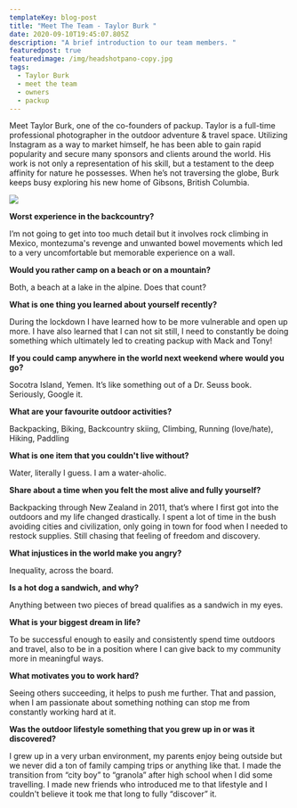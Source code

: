 ```yaml
---
templateKey: blog-post
title: "Meet The Team - Taylor Burk "
date: 2020-09-10T19:45:07.805Z
description: "A brief introduction to our team members. "
featuredpost: true
featuredimage: /img/headshotpano-copy.jpg
tags:
  - Taylor Burk
  - meet the team
  - owners
  - packup
---
```

Meet Taylor Burk, one of the co-founders of packup. Taylor is a full-time professional photographer in the outdoor adventure & travel space. Utilizing Instagram as a way to market himself, he has been able to gain rapid popularity and secure many sponsors and clients around the world. His work is not only a representation of his skill, but a testament to the deep affinity for nature he possesses. When he’s not traversing the globe, Burk keeps busy exploring his new home of Gibsons, British Columbia.

![](/img/taylorburkheadshot.jpg)

**Worst experience in the backcountry?**

I’m not going to get into too much detail but it involves rock climbing in Mexico, montezuma's revenge and unwanted bowel movements which led to a very uncomfortable but memorable experience on a wall.

**Would you rather camp on a beach or on a mountain?**

Both, a beach at a lake in the alpine. Does that count?

**What is one thing you learned about yourself recently?**

During the lockdown I have learned how to be more vulnerable and open up more. I have also learned that I can not sit still, I need to constantly be doing something which ultimately led to creating packup with Mack and Tony!

**If you could camp anywhere in the world next weekend where would you go?**

Socotra Island, Yemen. It’s like something out of a Dr. Seuss book. Seriously, Google it.

**What are your favourite outdoor activities?**

Backpacking, Biking, Backcountry skiing, Climbing, Running (love/hate), Hiking, Paddling

**What is one item that you couldn't live without?**

Water, literally I guess. I am a water-aholic.

**Share about a time when you felt the most alive and fully yourself?**

Backpacking through New Zealand in 2011, that’s where I first got into the outdoors and my life changed drastically. I spent a lot of time in the bush avoiding cities and civilization, only going in town for food when I needed to restock supplies. Still chasing that feeling of freedom and discovery.

**What injustices in the world make you angry?**

Inequality, across the board.

**Is a hot dog a sandwich, and why?**

Anything between two pieces of bread qualifies as a sandwich in my eyes.

**What is your biggest dream in life?**

To be successful enough to easily and consistently spend time outdoors and travel, also to be in a position where I can give back to my community more in meaningful ways.

**What motivates you to work hard?**

Seeing others succeeding, it helps to push me further. That and passion, when I am passionate about something nothing can stop me from constantly working hard at it.

**Was the outdoor lifestyle something that you grew up in or was it discovered?**

I grew up in a very urban environment, my parents enjoy being outside but we never did a ton of family camping trips or anything like that. I made the transition from “city boy” to “granola” after high school when I did some travelling. I made new friends who introduced me to that lifestyle and I couldn't believe it took me that long to fully “discover” it.